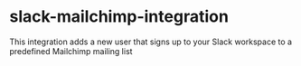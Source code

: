 # slack-mailchimp-integration
This integration adds a new user that signs up to your Slack workspace to a predefined Mailchimp mailing list
